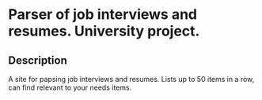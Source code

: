 Parser of job interviews and resumes. University project.
=========================================================


Description
-----------
A site for papsing job interviews and resumes. Lists up to 50 items in a row, can find relevant to your needs items.
